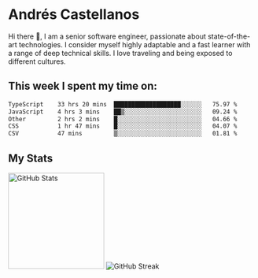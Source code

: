 # Andrés Castellanos

Hi there 👋, I am a senior software engineer, passionate about state-of-the-art technologies. I consider myself highly adaptable and a fast learner with a range of deep technical skills. I love traveling and being exposed to different cultures.

## This week I spent my time on:

<!--START_SECTION:waka-->

```txt
TypeScript    33 hrs 20 mins  ███████████████████░░░░░░   75.97 %
JavaScript    4 hrs 3 mins    ██▒░░░░░░░░░░░░░░░░░░░░░░   09.24 %
Other         2 hrs 2 mins    █░░░░░░░░░░░░░░░░░░░░░░░░   04.66 %
CSS           1 hr 47 mins    █░░░░░░░░░░░░░░░░░░░░░░░░   04.07 %
CSV           47 mins         ▒░░░░░░░░░░░░░░░░░░░░░░░░   01.81 %
```

<!--END_SECTION:waka-->

## My Stats

<img height="195" src="https://github-readme-stats.vercel.app/api?username=andrescv&show_icons=true&theme=onedark&hide_border=true&card_width=495" alt="GitHub Stats" />

<img src="https://streak-stats.demolab.com?user=andrescv&theme=one-dark-pro&hide_border=true" alt="GitHub Streak" />
